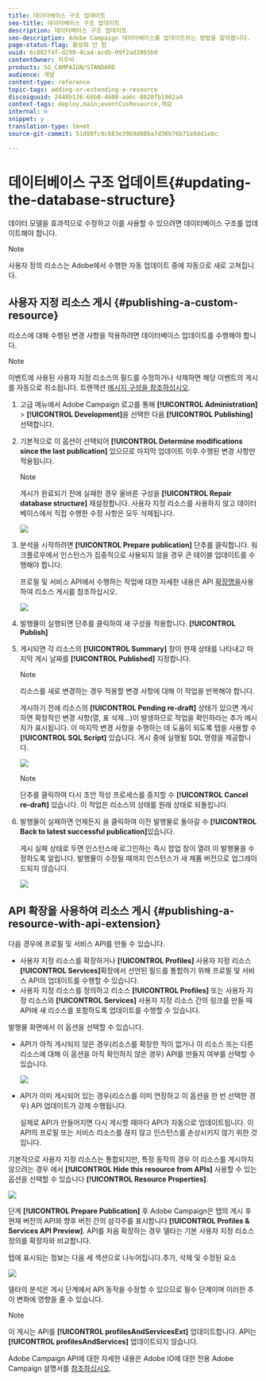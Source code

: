 ```yaml
---
title: 데이터베이스 구조 업데이트
seo-title: 데이터베이스 구조 업데이트
description: 데이터베이스 구조 업데이트
seo-description: Adobe Campaign 데이터베이스를 업데이트하는 방법을 알아봅니다.
page-status-flag: 활성화 안 함
uuid: 6c802f4f-d298-4ca4-acdb-09f2ad3865b9
contentOwner: 자우비
products: SG_CAMPAIGN/STANDARD
audience: 개발
content-type: reference
topic-tags: adding-or-extending-a-resource
discoiquuid: 2448b126-66b8-4608-aa6c-8028fb1902a4
context-tags: deploy,main;eventCusResource,개요
internal: n
snippet: y
translation-type: tm+mt
source-git-commit: 51d80fc9c683e39b9d08ba7d36b76b71a9dd1e8c

---
```



# 데이터베이스 구조 업데이트{#updating-the-database-structure}

데이터 모델을 효과적으로 수정하고 이를 사용할 수 있으려면 데이터베이스 구조를 업데이트해야 합니다.

>[!NOTE]
>
>사용자 정의 리소스는 Adobe에서 수행한 자동 업데이트 중에 자동으로 새로 고쳐집니다.

## 사용자 지정 리소스 게시 {#publishing-a-custom-resource}

리소스에 대해 수행된 변경 사항을 적용하려면 데이터베이스 업데이트를 수행해야 합니다.

>[!NOTE]
>
>이벤트에 사용된 사용자 지정 리소스의 필드를 수정하거나 삭제하면 해당 이벤트의 게시를 자동으로 취소됩니다. 트랜잭션 [메시지 구성을 참조하십시오](../../administration/using/configuring-transactional-messaging.md).

1. 고급 메뉴에서 Adobe Campaign 로고를 통해 **[!UICONTROL Administration]** &gt; **[!UICONTROL Development]**&#x200B;을 선택한 다음 **[!UICONTROL Publishing]**&#x200B;선택합니다.
1. 기본적으로 이 옵션이 선택되어 **[!UICONTROL Determine modifications since the last publication]** 있으므로 마지막 업데이트 이후 수행된 변경 사항만 적용됩니다.

   >[!NOTE]
   >
   >게시가 완료되기 전에 실패한 경우 올바른 구성을 **[!UICONTROL Repair database structure]** 재설정합니다. 사용자 지정 리소스를 사용하지 않고 데이터베이스에서 직접 수행한 수정 사항은 모두 삭제됩니다.

   ![](assets/schema_extension_12.png)

1. 분석을 시작하려면 **[!UICONTROL Prepare publication]** 단추를 클릭합니다. 워크플로우에서 인스턴스가 집중적으로 사용되지 않을 경우 큰 테이블 업데이트를 수행해야 합니다.

   프로필 및 서비스 API에서 수행하는 작업에 대한 자세한 내용은 API [확장명을](#publishing-a-resource-with-api-extension)사용하여 리소스 게시를 참조하십시오.

   ![](assets/schema_extension_13.png)

1. 발행물이 실행되면 단추를 클릭하여 새 구성을 적용합니다. **[!UICONTROL Publish]**
1. 게시되면 각 리소스의 **[!UICONTROL Summary]** 창이 현재 상태를 나타내고 마지막 게시 날짜를 **[!UICONTROL Published]** 지정합니다.

   >[!NOTE]
   >
   >리소스를 새로 변경하는 경우 적용할 변경 사항에 대해 이 작업을 반복해야 합니다.

   게시하기 전에 리소스의 **[!UICONTROL Pending re-draft]** 상태가 있으면 게시하면 확정적인 변경 사항(열, 표 삭제...)이 발생하므로 작업을 확인하라는 추가 메시지가 표시됩니다. 이 마지막 변경 사항을 수행하는 데 도움이 되도록 탭을 사용할 수 **[!UICONTROL SQL Script]** 있습니다. 게시 중에 실행될 SQL 명령을 제공합니다.

   ![](assets/schema_extension_scriptsql.png)

   >[!NOTE]
   >
   >단추를 클릭하여 다시 초안 작성 프로세스를 중지할 수 **[!UICONTROL Cancel re-draft]** 있습니다. 이 작업은 리소스의 상태를 원래 상태로 되돌립니다.

1. 발행물이 실패하면 언제든지 을 클릭하여 이전 발행물로 돌아갈 수 **[!UICONTROL Back to latest successful publication]**&#x200B;있습니다.

   게시 실패 상태로 두면 인스턴스에 로그인하는 즉시 팝업 창이 열려 이 발행물을 수정하도록 알립니다. 발행물이 수정될 때까지 인스턴스가 새 제품 버전으로 업그레이드되지 않습니다.

   ![](assets/schema_extension_31.png)

## API 확장을 사용하여 리소스 게시 {#publishing-a-resource-with-api-extension}

다음 경우에 프로필 및 서비스 API를 만들 수 있습니다.

* 사용자 지정 리소스를 확장하거나 **[!UICONTROL Profiles]** 사용자 지정 리소스 **[!UICONTROL Services]**&#x200B;확장에서 선언된 필드를 통합하기 위해 프로필 및 서비스 API의 업데이트를 수행할 수 있습니다.
* 사용자 지정 리소스를 정의하고 리소스 **[!UICONTROL Profiles]** 또는 사용자 지정 리소스와 **[!UICONTROL Services]** 사용자 지정 리소스 간의 링크를 만들 때 API에 새 리소스를 포함하도록 업데이트를 수행할 수 있습니다.

발행물 화면에서 이 옵션을 선택할 수 있습니다.

* API가 아직 게시되지 않은 경우(리소스를 확장한 적이 없거나 이 리소스 또는 다른 리소스에 대해 이 옵션을 아직 확인하지 않은 경우) API를 만들지 여부를 선택할 수 있습니다.

   ![](assets/create-profile-and-services-api.png)

* API가 이미 게시되어 있는 경우(리소스를 이미 연장하고 이 옵션을 한 번 선택한 경우) API 업데이트가 강제 수행됩니다.

   실제로 API가 만들어지면 다시 게시할 때마다 API가 자동으로 업데이트됩니다. 이 API의 프로필 또는 서비스 리소스를 끊지 않고 인스턴스를 손상시키지 않기 위한 것입니다.

기본적으로 사용자 지정 리소스는 통합되지만, 특정 동작의 경우 이 리소스를 게시하지 않으려는 경우 에서 **[!UICONTROL Hide this resource from APIs]** 사용할 수 있는 옵션을 선택할 수 있습니다 **[!UICONTROL Resource Properties]**.

![](assets/removefromextoption.png)

단계 **[!UICONTROL Prepare Publication]** 후 Adobe Campaign은 탭의 게시 후 현재 버전의 API와 향후 버전 간의 삼각주를 표시합니다 **[!UICONTROL Profiles & Services API Preview]**. API를 처음 확장하는 경우 델타는 기본 사용자 지정 리소스 정의를 확장자와 비교합니다.

탭에 표시되는 정보는 다음 세 섹션으로 나누어집니다.추가, 삭제 및 수정된 요소

![](assets/extendpandsapi_diff.png)

델타의 분석은 게시 단계에서 API 동작을 수정할 수 있으므로 필수 단계이며 이러한 추이 변화에 영향을 줄 수 있습니다.

>[!NOTE]
>
>이 게시는 API를 **[!UICONTROL profilesAndServicesExt]** 업데이트합니다. API는 **[!UICONTROL profilesAndServices]** 업데이트되지 않습니다.

Adobe Campaign API에 대한 자세한 내용은 Adobe IO에 대한 전용 Adobe Campaign 설명서를 [참조하십시오](https://docs.campaign.adobe.com/doc/standard/en/adobeio.html).
